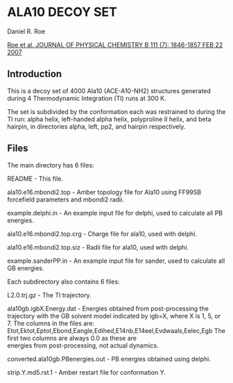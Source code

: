 # ALA10 DECOY SET

Daniel R. Roe

[Roe et al. JOURNAL OF PHYSICAL CHEMISTRY B 111 (7): 1846-1857 FEB 22 2007](https://www.ncbi.nlm.nih.gov/pmc/articles/PMC4810457/)

## Introduction

This is a decoy set of 4000 Ala10 (ACE-A10-NH2) structures generated during 
4 Thermodynamic Integration (TI) runs at 300 K. 

The set is subdivided by the conformation each was restrained to during the 
TI run: alpha helix, left-handed alpha helix, polyproline II helix, and 
beta hairpin, in directories alpha, left, pp2, and hairpin respectively. 

## Files

The main directory has 6 files:

README - This file.

ala10.e16.mbondi2.top - Amber topology file for Ala10 using FF99SB forcefield
                        parameters and mbondi2 radii.

example.delphi.in - An example input file for delphi, used to calculate all PB
                    energies.

ala10.e16.mbondi2.top.crg - Charge file for ala10, used with delphi.

ala10.e16.mbondi2.top.siz - Radii file for ala10, used with delphi.

example.sanderPP.in - An example input file for sander, used to calculate all
                      GB energies.

Each subdirectory also contains 6 files:

L2.0.trj.gz - The TI trajectory.

ala10gb.igbX.Energy.dat - Energies obtained from post-processing the
                          trajectory with the GB solvent model indicated by
                          igb=X, where X is 1, 5, or 7. The columns in the 
                          files are:
         Etot,Ektot,Eptot,Ebond,Eangle,Edihed,E14nb,E14eel,Evdwaals,Eelec,Egb
                          The first two columns are always 0.0 as these are  
                          energies from post-processing, not actual dynamics.

converted.ala10gb.PBenergies.out - PB energies obtained using delphi.

strip.Y.md5.rst.1 - Amber restart file for conformation Y.


